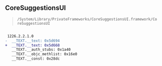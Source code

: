 ## CoreSuggestionsUI

> `/System/Library/PrivateFrameworks/CoreSuggestionsUI.framework/CoreSuggestionsUI`

```diff

 1226.2.2.1.0
-  __TEXT.__text: 0x5d694
+  __TEXT.__text: 0x5d668
   __TEXT.__auth_stubs: 0x1a40
   __TEXT.__objc_methlist: 0x16e0
   __TEXT.__const: 0x28dc

```
